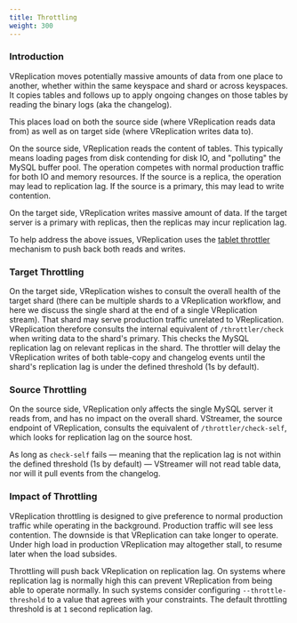```yaml
---
title: Throttling
weight: 300
---
```


### Introduction

VReplication moves potentially massive amounts of data from one place to another, whether within the same keyspace and shard or across keyspaces. It copies tables and follows up to apply ongoing changes on those tables by reading the binary logs (aka the changelog).

This places load on both the source side (where VReplication reads data from) as well as on target side (where VReplication writes data to).

On the source side, VReplication reads the content of tables. This typically means loading pages from disk contending for disk IO, and "polluting" the MySQL buffer pool. The operation competes with normal production traffic for both IO and memory resources. If the source is a replica, the operation may lead to replication lag. If the source is a primary, this may lead to write contention.

On the target side, VReplication writes massive amount of data. If the target server is a primary with replicas, then the replicas may incur replication lag.

To help address the above issues, VReplication uses the [tablet throttler](../../features/tablet-throttler/) mechanism to push back both reads and writes.

### Target Throttling

On the target side, VReplication wishes to consult the overall health of the target shard (there can be multiple shards to a VReplication workflow, and here we discuss the single shard at the end of a single VReplication stream). That shard may serve production traffic unrelated to VReplication. VReplication therefore consults the internal equivalent of `/throttler/check` when writing data to the shard's primary. This checks the MySQL replication lag on relevant replicas in the shard. The throttler will delay the VReplication writes of both table-copy and changelog events until the shard's replication lag is under the defined threshold (1s by default).

### Source Throttling

On the source side, VReplication only affects the single MySQL server it reads from, and has no impact on the overall shard. VStreamer, the source endpoint of VReplication, consults the equivalent of `/throttler/check-self`, which looks for replication lag on the source host.

As long as `check-self` fails — meaning that the replication lag is not within the defined threshold (1s by default) — VStreamer will not read table data, nor will it pull events from the changelog.

### Impact of Throttling

VReplication throttling is designed to give preference to normal production traffic while operating in the background. Production traffic will see less contention. The downside is that VReplication can take longer to operate. Under high load in production VReplication may altogether stall, to resume later when the load subsides.

Throttling will push back VReplication on replication lag. On systems where replication lag is normally high this can prevent VReplication from being able to operate normally. In such systems consider configuring `--throttle-threshold` to a value that agrees with your constraints. The default throttling threshold is at `1` second replication lag.
